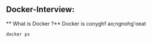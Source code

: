 
## Docker-Interview:  

**
  What is Docker ?**
Docker is conyghf ao;ngnohg'oeat

```
docker ps
```
